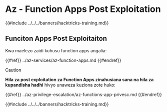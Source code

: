 # Az - Function Apps Post Exploitation

{{#include ../../../banners/hacktricks-training.md}}

## Funciton Apps Post Exploitaiton

Kwa maelezo zaidi kuhusu function apps angalia:

{{#ref}}
../az-services/az-function-apps.md
{{#endref}}

> [!CAUTION]
> **Hila za post exploitation za Function Apps zinahusiana sana na hila za kupandisha hadhi** hivyo unaweza kuziona zote huko:

{{#ref}}
../az-privilege-escalation/az-functions-app-privesc.md
{{#endref}}



{{#include ../../../banners/hacktricks-training.md}}
